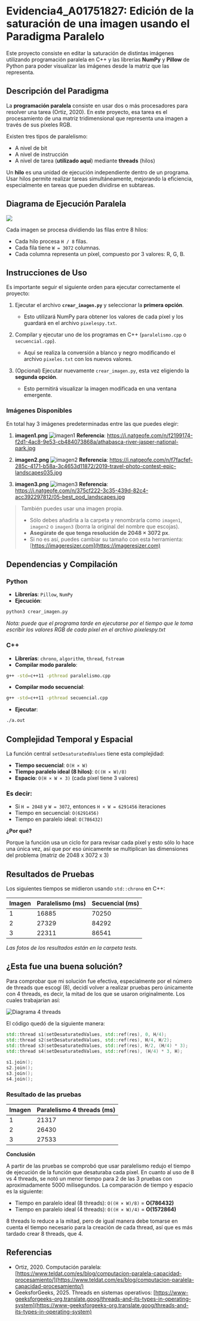 # Evidencia4_A01751827: Edición de la saturación de una imagen usando el Paradigma Paralelo

Este proyecto consiste en editar la saturación de distintas imágenes utilizando programación paralela en C++ y las librerías **NumPy** y **Pillow** de Python para poder visualizar las imágenes desde la matriz que las representa.

## Descripción del Paradigma

La **programación paralela** consiste en usar dos o más procesadores para resolver una tarea (Ortiz, 2020). En este proyecto, esa tarea es el procesamiento de una matriz tridimensional que representa una imagen a través de sus píxeles RGB.

Existen tres tipos de paralelismo:

* A nivel de bit
* A nivel de instrucción
* A nivel de tarea (**utilizado aquí**) mediante **threads** (hilos)

Un **hilo** es una unidad de ejecución independiente dentro de un programa. Usar hilos permite realizar tareas simultáneamente, mejorando la eficiencia, especialmente en tareas que pueden dividirse en subtareas.

## Diagrama de Ejecución Paralela

<img src="https://github.com/XimePerezEscalante/Evidencia4_A01751827/blob/main/diagrama.jpg">

Cada imagen se procesa dividiendo las filas entre 8 hilos:

* Cada hilo procesa `H / 8` filas.
* Cada fila tiene `W = 3072` columnas.
* Cada columna representa un píxel, compuesto por 3 valores: R, G, B.

## Instrucciones de Uso

Es importante seguir el siguiente orden para ejecutar correctamente el proyecto:

1. Ejecutar el archivo **`crear_imagen.py`** y seleccionar la **primera opción**.

   * Esto utilizará NumPy para obtener los valores de cada píxel y los guardará en el archivo `pixelespy.txt`.

2. Compilar y ejecutar uno de los programas en C++ (`paralelismo.cpp` o `secuencial.cpp`).

   * Aquí se realiza la conversión a blanco y negro modificando el archivo `pixeles.txt` con los nuevos valores.

3. (Opcional) Ejecutar nuevamente `crear_imagen.py`, esta vez eligiendo la **segunda opción**.

   * Esto permitirá visualizar la imagen modificada en una ventana emergente.

### Imágenes Disponibles

En total hay 3 imágenes predeterminadas entre las que puedes elegir:

1. **imagen1.png**
   ![imagen1](https://github.com/XimePerezEscalante/Evidencia4_A01751827/blob/main/imagen1.png)
   **Referencia**: https://i.natgeofe.com/n/f2199174-f2d1-4ac8-9e53-cb484073868a/athabasca-river-jasper-national-park.jpg

2. **imagen2.png**
   ![imagen2](https://github.com/XimePerezEscalante/Evidencia4_A01751827/blob/main/imagen2.png)
   **Referencia**: https://i.natgeofe.com/n/f7facfef-285c-4171-b58a-3c4653d11872/2019-travel-photo-contest-epic-landscapes035.jpg

3. **imagen3.png**
   ![imagen3](https://github.com/XimePerezEscalante/Evidencia4_A01751827/blob/main/imagen3.png)
   **Referencia**: https://i.natgeofe.com/n/375cf222-3c35-439d-82c4-acc392297812/05-best_pod_landscapes.jpg

> También puedes usar una imagen propia.
>
> * Sólo debes añadirla a la carpeta y renombrarla como `imagen1`, `imagen2` o `imagen3` (borra la original del nombre que escojas).
> * **Asegúrate de que tenga resolución de 2048 × 3072 px**.
> * Si no es así, puedes cambiar su tamaño con esta herramienta: [https://imageresizer.com](https://imageresizer.com)


## Dependencias y Compilación

### Python

* **Librerías**: `Pillow`, `NumPy`
* **Ejecución**:

```bash
python3 crear_imagen.py
```
_Nota: puede que el programa tarde en ejecutarse por el tiempo que le toma escribir los valores RGB de cada píxel en el archivo pixelespy.txt_
### C++

* **Librerías**: `chrono`, `algorithm`, `thread`, `fstream`
* **Compilar modo paralelo**:

```bash
g++ -std=c++11 -pthread paralelismo.cpp
```

* **Compilar modo secuencial**:

```bash
g++ -std=c++11 -pthread secuencial.cpp
```

* **Ejecutar**:

```bash
./a.out
```

## Complejidad Temporal y Espacial

La función central `setDesaturatedValues` tiene esta complejidad:

* **Tiempo secuencial**: `O(H × W)`
* **Tiempo paralelo ideal (8 hilos)**: `O((H × W)/8)`
* **Espacio**: `O(H × W × 3)` (cada píxel tiene 3 valores)

### Es decir:

* Si `H = 2048` y `W = 3072`, entonces `H × W = 6291456` iteraciones
* Tiempo en secuencial: `O(6291456)`
* Tiempo en paralelo ideal: `O(786432)`

**¿Por qué?**

Porque la función usa un ciclo for para revisar cada píxel y esto sólo lo hace una única vez, así que por eso únicamente se multiplican las dimensiones del problema (matriz de 2048 x 3072 x 3)

## Resultados de Pruebas

Los siguientes tiempos se midieron usando `std::chrono` en C++:

| Imagen | Paralelismo (ms) | Secuencial (ms) |
| ------ | ---------------- | --------------- |
| 1      | 16885            | 70250           |
| 2      | 27329            | 84292           |
| 3      | 22311            | 86541           |

_Las fotos de los resultados están en la carpeta tests._

## ¿Esta fue una buena solución?

Para comprobar que mi solución fue efectiva, especialmente por el número de threads que escogí (8), decidí volver a realizar pruebas pero únicamente con 4 threads, es decir, la mitad de los que se usaron originalmente. Los cuales trabajarían así:

![Diagrama 4 threads](https://github.com/XimePerezEscalante/Evidencia4_A01751827/blob/main/Diagrama4Threads.png?raw=true)

El código quedó de la siguiente manera:
```C++
std::thread s1(setDesaturatedValues, std::ref(res), 0, H/4);
std::thread s2(setDesaturatedValues, std::ref(res), H/4, H/2);
std::thread s3(setDesaturatedValues, std::ref(res), H/2, (H/4) * 3);
std::thread s4(setDesaturatedValues, std::ref(res), (H/4) * 3, H);
    
s1.join();
s2.join();
s3.join();
s4.join();
```

### Resultado de las pruebas

| Imagen | Paralelismo 4 threads (ms) | 
| ------ | ---------------- |
| 1      | 21317            | 
| 2      | 26430            | 
| 3      | 27533            |

**Conclusión**

A partir de las pruebas se comprobó que usar paralelismo redujo el tiempo de ejecución de la función que desaturaba cada pixel. En cuanto al uso de 8 vs 4 threads, se notó un menor tiempo para 2 de las 3 pruebas con aproximadamente 5000 milisegundos. La comparación de tiempo y espacio es la siguiente:

* Tiempo en paralelo ideal (8 threads): `O((H × W)/8)` = **O(786432)**
* Tiempo en paralelo ideal (4 threads): `O((H × W)/4)` = **O(1572864)**

8 threads lo reduce a la mitad, pero de igual manera debe tomarse en cuenta el tiempo necesario para la creación de cada thread, así que es más tardado crear 8 threads, que 4.

## Referencias

* Ortiz, 2020. Computación paralela: [https://www.teldat.com/es/blog/computacion-paralela-capacidad-procesamiento/](https://www.teldat.com/es/blog/computacion-paralela-capacidad-procesamiento/)
* GeeksforGeeks, 2025. Threads en sistemas operativos: [https://www-geeksforgeeks-org.translate.goog/threads-and-its-types-in-operating-system](https://www-geeksforgeeks-org.translate.goog/threads-and-its-types-in-operating-system)

